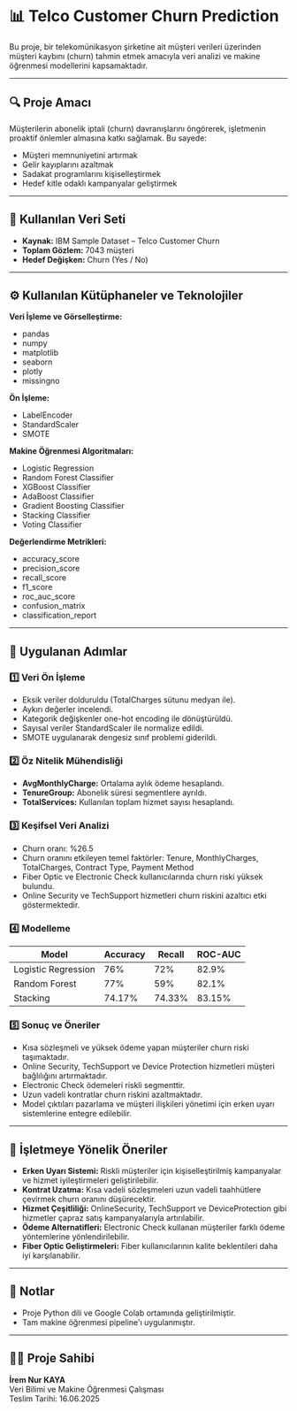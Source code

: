 # 📊 Telco Customer Churn Prediction
Bu proje, bir telekomünikasyon şirketine ait müşteri verileri üzerinden müşteri kaybını (churn) tahmin etmek amacıyla veri analizi ve makine öğrenmesi modellerini kapsamaktadır.

---

## 🔍 Proje Amacı

Müşterilerin abonelik iptali (churn) davranışlarını öngörerek, işletmenin proaktif önlemler almasına katkı sağlamak. Bu sayede:

- Müşteri memnuniyetini artırmak
- Gelir kayıplarını azaltmak
- Sadakat programlarını kişiselleştirmek
- Hedef kitle odaklı kampanyalar geliştirmek

---

## 📂 Kullanılan Veri Seti

- **Kaynak:** IBM Sample Dataset – Telco Customer Churn
- **Toplam Gözlem:** 7043 müşteri
- **Hedef Değişken:** Churn (Yes / No)

---

## ⚙️ Kullanılan Kütüphaneler ve Teknolojiler

**Veri İşleme ve Görselleştirme:**
- pandas
- numpy
- matplotlib
- seaborn
- plotly
- missingno

**Ön İşleme:**
- LabelEncoder
- StandardScaler
- SMOTE

**Makine Öğrenmesi Algoritmaları:**
- Logistic Regression
- Random Forest Classifier
- XGBoost Classifier
- AdaBoost Classifier
- Gradient Boosting Classifier
- Stacking Classifier
- Voting Classifier

**Değerlendirme Metrikleri:**
- accuracy_score
- precision_score
- recall_score
- f1_score
- roc_auc_score
- confusion_matrix
- classification_report

---

## 🔧 Uygulanan Adımlar

### 1️⃣ Veri Ön İşleme

- Eksik veriler dolduruldu (TotalCharges sütunu medyan ile).
- Aykırı değerler incelendi.
- Kategorik değişkenler one-hot encoding ile dönüştürüldü.
- Sayısal veriler StandardScaler ile normalize edildi.
- SMOTE uygulanarak dengesiz sınıf problemi giderildi.

### 2️⃣ Öz Nitelik Mühendisliği

- **AvgMonthlyCharge:** Ortalama aylık ödeme hesaplandı.
- **TenureGroup:** Abonelik süresi segmentlere ayrıldı.
- **TotalServices:** Kullanılan toplam hizmet sayısı hesaplandı.

### 3️⃣ Keşifsel Veri Analizi

- Churn oranı: %26.5
- Churn oranını etkileyen temel faktörler: Tenure, MonthlyCharges, TotalCharges, Contract Type, Payment Method
- Fiber Optic ve Electronic Check kullanıcılarında churn riski yüksek bulundu.
- Online Security ve TechSupport hizmetleri churn riskini azaltıcı etki göstermektedir.

### 4️⃣ Modelleme

| Model | Accuracy | Recall | ROC-AUC |
|---|---|---|---|
| Logistic Regression | 76% | 72% | 82.9% |
| Random Forest | 77% | 59% | 82.1% |
| Stacking | 74.17% | 74.33% | 83.15% |

### 5️⃣ Sonuç ve Öneriler

- Kısa sözleşmeli ve yüksek ödeme yapan müşteriler churn riski taşımaktadır.
- Online Security, TechSupport ve Device Protection hizmetleri müşteri bağlılığını artırmaktadır.
- Electronic Check ödemeleri riskli segmenttir.
- Uzun vadeli kontratlar churn riskini azaltmaktadır.
- Model çıktıları pazarlama ve müşteri ilişkileri yönetimi için erken uyarı sistemlerine entegre edilebilir.

---

## 🚀 İşletmeye Yönelik Öneriler

- **Erken Uyarı Sistemi:** Riskli müşteriler için kişiselleştirilmiş kampanyalar ve hizmet iyileştirmeleri geliştirilebilir.
- **Kontrat Uzatma:** Kısa vadeli sözleşmeleri uzun vadeli taahhütlere çevirmek churn oranını düşürecektir.
- **Hizmet Çeşitliliği:** OnlineSecurity, TechSupport ve DeviceProtection gibi hizmetler çapraz satış kampanyalarıyla artırılabilir.
- **Ödeme Alternatifleri:** Electronic Check kullanan müşteriler farklı ödeme yöntemlerine yönlendirilebilir.
- **Fiber Optic Geliştirmeleri:** Fiber kullanıcılarının kalite beklentileri daha iyi karşılanabilir.

---

## 📌 Notlar

- Proje Python dili ve Google Colab ortamında geliştirilmiştir.
- Tam makine öğrenmesi pipeline'ı uygulanmıştır.

---

## 👩‍💻 Proje Sahibi

**İrem Nur KAYA**  
Veri Bilimi ve Makine Öğrenmesi Çalışması  
Teslim Tarihi: 16.06.2025
